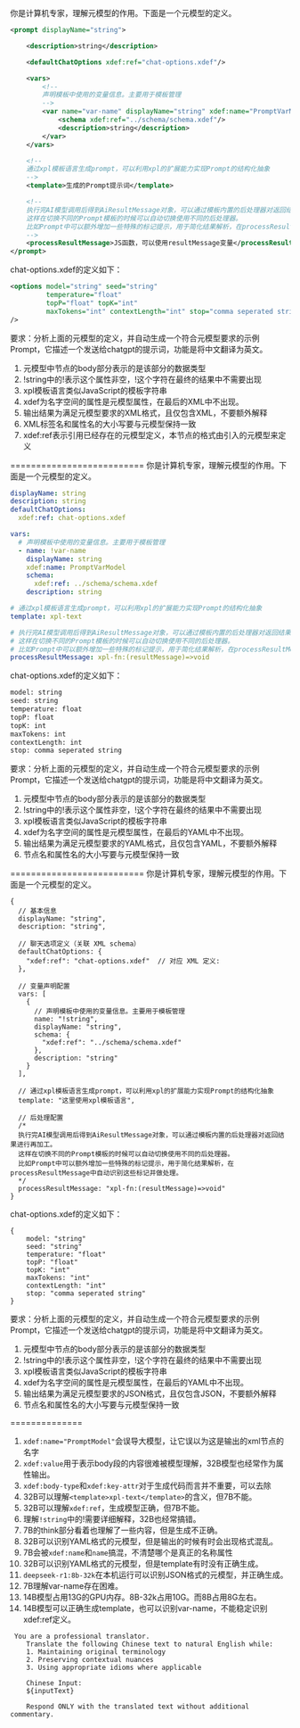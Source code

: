 你是计算机专家，理解元模型的作用。下面是一个元模型的定义。

```xml
<prompt displayName="string">

    <description>string</description>

    <defaultChatOptions xdef:ref="chat-options.xdef"/>

    <vars>
        <!--
        声明模板中使用的变量信息。主要用于模板管理
        -->
        <var name="var-name" displayName="string" xdef:name="PromptVarModel">
            <schema xdef:ref="../schema/schema.xdef"/>
            <description>string</description>
        </var>
    </vars>

    <!--
    通过xpl模板语言生成prompt，可以利用xpl的扩展能力实现Prompt的结构化抽象
    -->
    <template>生成的Prompt提示词</template>

    <!--
    执行完AI模型调用后得到AiResultMessage对象，可以通过模板内置的后处理器对返回结果进行再加工。
    这样在切换不同的Prompt模板的时候可以自动切换使用不同的后处理器。
    比如Prompt中可以额外增加一些特殊的标记提示，用于简化结果解析，在processResultMessage中自动识别这些标记并做处理。
    -->
    <processResultMessage>JS函数，可以使用resultMessage变量</processResultMessage>
</prompt>
```

chat-options.xdef的定义如下：
```xml
<options model="string" seed="string"
         temperature="float"
         topP="float" topK="int"
         maxTokens="int" contextLength="int" stop="comma seperated string"
/>
```

要求：分析上面的元模型的定义，并自动生成一个符合元模型要求的示例Prompt，它描述一个发送给chatgpt的提示词，功能是将中文翻译为英文。

1. 元模型中节点的body部分表示的是该部分的数据类型
2. !string中的!表示这个属性非空，!这个字符在最终的结果中不需要出现
3. xpl模板语言类似JavaScript的模板字符串
4. xdef为名字空间的属性是元模型属性，在最后的XML中不出现。
5. 输出结果为满足元模型要求的XML格式，且仅包含XML，不要额外解释
6. XML标签名和属性名的大小写要与元模型保持一致
7. xdef:ref表示引用已经存在的元模型定义，本节点的格式由引入的元模型来定义


==========================
你是计算机专家，理解元模型的作用。下面是一个元模型的定义。

```yaml
displayName: string
description: string
defaultChatOptions:
  xdef:ref: chat-options.xdef

vars:
  # 声明模板中使用的变量信息。主要用于模板管理
  - name: !var-name
    displayName: string
    xdef:name: PromptVarModel
    schema:
      xdef:ref: ../schema/schema.xdef
    description: string

# 通过xpl模板语言生成prompt，可以利用xpl的扩展能力实现Prompt的结构化抽象
template: xpl-text

# 执行完AI模型调用后得到AiResultMessage对象，可以通过模板内置的后处理器对返回结果进行再加工。
# 这样在切换不同的Prompt模板的时候可以自动切换使用不同的后处理器。
# 比如Prompt中可以额外增加一些特殊的标记提示，用于简化结果解析，在processResultMessage中自动识别这些标记并做处理。
processResultMessage: xpl-fn:(resultMessage)=>void
```

chat-options.xdef的定义如下：

```xml
model: string
seed: string
temperature: float
topP: float
topK: int
maxTokens: int
contextLength: int
stop: comma seperated string
```

要求：分析上面的元模型的定义，并自动生成一个符合元模型要求的示例Prompt，它描述一个发送给chatgpt的提示词，功能是将中文翻译为英文。

1. 元模型中节点的body部分表示的是该部分的数据类型
2. !string中的!表示这个属性非空，!这个字符在最终的结果中不需要出现
3. xpl模板语言类似JavaScript的模板字符串
4. xdef为名字空间的属性是元模型属性，在最后的YAML中不出现。
5. 输出结果为满足元模型要求的YAML格式，且仅包含YAML，不要额外解释
6. 节点名和属性名的大小写要与元模型保持一致


==========================
你是计算机专家，理解元模型的作用。下面是一个元模型的定义。

```json5
{
  // 基本信息
  displayName: "string",
  description: "string",

  // 聊天选项定义（关联 XML schema）
  defaultChatOptions: {
    "xdef:ref": "chat-options.xdef"  // 对应 XML 定义:
  },

  // 变量声明配置
  vars: [
    {
      // 声明模板中使用的变量信息。主要用于模板管理
      name: "!string",
      displayName: "string",
      schema: {
        "xdef:ref": "../schema/schema.xdef"
      },
      description: "string"
    }
  ],

  // 通过xpl模板语言生成prompt，可以利用xpl的扩展能力实现Prompt的结构化抽象
  template: "这里使用xpl模板语言",

  // 后处理配置
  /*
  执行完AI模型调用后得到AiResultMessage对象，可以通过模板内置的后处理器对返回结果进行再加工。
  这样在切换不同的Prompt模板的时候可以自动切换使用不同的后处理器。
  比如Prompt中可以额外增加一些特殊的标记提示，用于简化结果解析，在processResultMessage中自动识别这些标记并做处理。
  */
  processResultMessage: "xpl-fn:(resultMessage)=>void"
}
```

chat-options.xdef的定义如下：

```json5
{
	model: "string"
	seed: "string"
	temperature: "float"
	topP: "float"
	topK: "int"
	maxTokens: "int"
	contextLength: "int"
	stop: "comma seperated string"
}
```

要求：分析上面的元模型的定义，并自动生成一个符合元模型要求的示例Prompt，它描述一个发送给chatgpt的提示词，功能是将中文翻译为英文。

1. 元模型中节点的body部分表示的是该部分的数据类型
2. !string中的!表示这个属性非空，!这个字符在最终的结果中不需要出现
3. xpl模板语言类似JavaScript的模板字符串
4. xdef为名字空间的属性是元模型属性，在最后的YAML中不出现。
5. 输出结果为满足元模型要求的JSON格式，且仅包含JSON，不要额外解释
6. 节点名和属性名的大小写要与元模型保持一致

==============
1. `xdef:name="PromptModel"`会误导大模型，让它误以为这是输出的xml节点的名字
2. `xdef:value`用于表示body段的内容很难被模型理解，32B模型也经常作为属性输出。
3. `xdef:body-type`和`xdef:key-attr`对于生成代码而言并不重要，可以去除
4. 32B可以理解`<template>xpl-text</template>`的含义，但7B不能。
5. 32B可以理解`xdef:ref`，生成模型正确，但7B不能。
6. 理解`!string`中的!需要详细解释，32B也经常搞错。
7. 7B的think部分看着也理解了一些内容，但是生成不正确。
8. 32B可以识别YAML格式的元模型，但是输出的时候有时会出现格式混乱。
9. 7B会被`xdef:name`和`name`搞混，不清楚哪个是真正的名称属性
10. 32B可以识别YAML格式的元模型，但是template有时没有正确生成。
11. `deepseek-r1:8b-32k`在本机运行可以识别JSON格式的元模型，并正确生成。
12. 7B理解var-name存在困难。
13. 14B模型占用13G的GPU内存。8B-32k占用10G。而8B占用8G左右。
14. 14B模型可以正确生成template，也可以识别var-name，不能稳定识别xdef:ref定义。

```
 You are a professional translator. 
	Translate the following Chinese text to natural English while:
	1. Maintaining original terminology
	2. Preserving contextual nuances
	3. Using appropriate idioms where applicable

	Chinese Input:
	${inputText}

	Respond ONLY with the translated text without additional commentary.

```